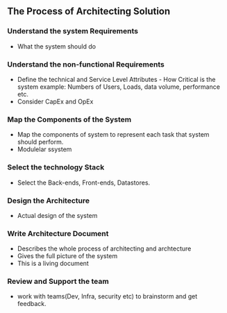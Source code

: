 ## The Process of Architecting Solution

### Understand the system Requirements
 - What the system should do

### Understand the non-functional Requirements
 - Define the technical and Service Level Attributes - How Critical is the system
   example: Numbers of Users, Loads, data volume, performance etc.
 - Consider CapEx and OpEx

### Map the Components of the System
 - Map the components of system to represent each task that system should perform.
 - Modulelar ssystem

### Select the technology Stack
 - Select the Back-ends, Front-ends, Datastores.

### Design the Architecture
 - Actual design of the system

### Write Architecture Document
 - Describes the whole process of architecting and archtecture
 - Gives the full picture of the system
 - This is a living document

### Review and Support the team
 - work with teams(Dev, Infra, security etc) to brainstorm and get feedback.
 
